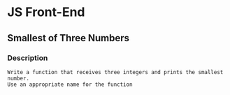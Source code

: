 # JS Front-End

## Smallest of Three Numbers

### Description
    Write a function that receives three integers and prints the smallest number. 
    Use an appropriate name for the function